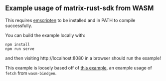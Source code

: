 ## Example usage of matrix-rust-sdk from WASM

This requires [emscripten](https://github.com/emscripten-core/emscripten) to be installed and in PATH to compile successfully.

You can build the example locally with:

    npm install
    npm run serve

and then visiting http://localhost:8080 in a browser should run the example!


This example is loosely based off of [this example](https://github.com/seanmonstar/reqwest/tree/master/examples/wasm_github_fetch), an example usage of `fetch` from `wasm-bindgen`.